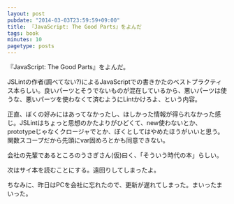 ```yaml
---
layout: post
pubdate: "2014-03-03T23:59:59+09:00"
title: 『JavaScript: The Good Parts』をよんだ
tags: book
minutes: 10
pagetype: posts
---
```

『JavaScript: The Good Parts』をよんだ。

JSLintの作者(調べてない?)によるJavaScriptでの書きかたのベストプラクティス本らしい。良いパーツとそうでないものが混在しているから、悪いパーツは使うな、悪いパーツを使わなくて済むようにLintかけろよ、という内容。

正直、ぼくの好みにはあってなかったし、ほしかった情報が得られなかった感じ。JSLintはちょっと思想のかたよりがひどくて、new使わないとか、prototypeじゃなくクロージャでとか、ぼくとしてはやめたほうがいいと思う。関数スコープだから先頭にvar固めろとかも同意できない。

会社の先輩であるところのうさぎさん(仮)曰く、「そういう時代の本」らしい。

次はサイ本を読むことにする。遠回りしてしまったよ。

ちなみに、昨日はPCを会社に忘れたので、更新が遅れてしまった。まいったまいった。
